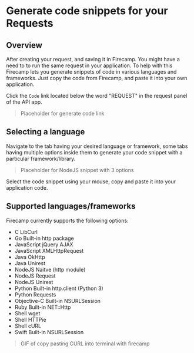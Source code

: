 # Generate code snippets for your Requests

## Overview

After creating your request, and saving it in Firecamp. You might have a need to to run the same request in your application. To help with this Firecamp lets you generate snippets of code in various languages and frameworks. Just copy the code from Firecamp, and paste it into your own application.

Click the `Code` link located below the word "REQUEST" in the request panel of the API app.

> Placeholder for generate code link

## Selecting a language
Navigate to the tab having your desired language or framework, some tabs having multiple options inside them to generate your code snippet with a particular framework/library.

> Placeholder for NodeJS snippet with 3 options

Select the code snippet using your mouse, copy and paste it into your application code.

## Supported languages/frameworks
Firecamp currently supports the following options:

- C             LibCurl
- Go	        Built-in http package
- JavaScript	jQuery AJAX
- JavaScript	XMLHttpRequest
- Java          OkHttp
- Java	        Unirest
- NodeJS	    Naitve (http module)
- NodeJS	    Request
- NodeJS	    Unirest
- Python	    Built-in http.client (Python 3)
- Python	    Requests
- Objective-C	Built-in NSURLSession
- Ruby	        Built-in NET::Http
- Shell	        wget
- Shell	        HTTPie
- Shell	        cURL
- Swift	        Built-in NSURLSession

> GIF of copy pasting CURL into terminal with firecamp
